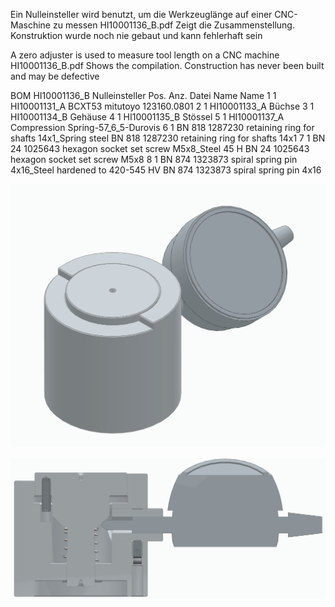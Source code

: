 Ein Nulleinsteller wird benutzt, um die Werkzeuglänge auf einer CNC-Maschine zu messen
HI10001136_B.pdf Zeigt die Zusammenstellung. Konstruktion wurde noch nie gebaut und kann fehlerhaft sein

A zero adjuster is used to measure tool length on a CNC machine
HI10001136_B.pdf Shows the compilation. Construction has never been built and may be defective


BOM HI10001136_B Nulleinsteller
Pos.	Anz.	Datei Name	                                                        Name
1	    1	    HI10001131_A	                                                      BCXT53 mitutoyo 123160.0801
2	    1	    HI10001133_A	                                                      Büchse
3	    1	    HI10001134_B	                                                      Gehäuse
4	    1	    HI10001135_B	                                                      Stössel
5	    1	    HI10001137_A	                                                      Compression Spring-57_6_5-Durovis
6	    1	    BN 818 1287230 retaining ring for shafts 14x1_Spring steel	        BN 818 1287230 retaining ring for shafts 14x1
7	    1	    BN 24 1025643 hexagon socket set screw M5x8_Steel 45 H	            BN 24 1025643 hexagon socket set screw M5x8
8	    1	    BN 874 1323873 spiral spring pin 4x16_Steel hardened to 420-545 HV	BN 874 1323873 spiral spring pin 4x16


![alt text](https://github.com/hidbefra/Nulleinsteller/blob/main/Capture1.PNG)

![alt text](https://github.com/hidbefra/Nulleinsteller/blob/main/Capture2.PNG)

